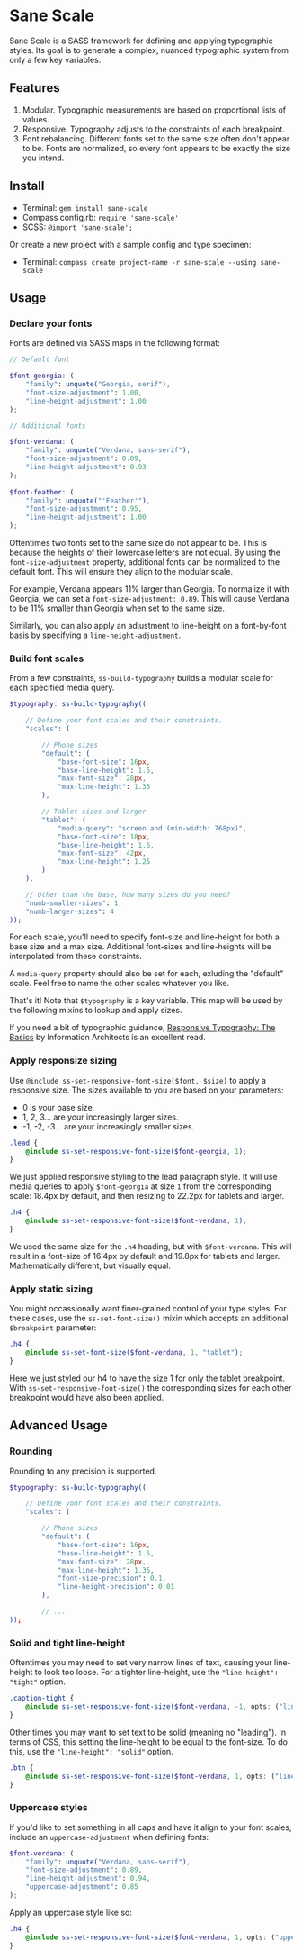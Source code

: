 
# Sane Scale

Sane Scale is a SASS framework for defining and applying typographic styles. Its goal is to generate a complex, nuanced typographic system from only a few key variables. 



## Features

1. Modular. Typographic measurements are based on proportional lists of values. 
2. Responsive. Typography adjusts to the constraints of each breakpoint.
3. Font rebalancing. Different fonts set to the same size often don't appear to be. Fonts are normalized, so every font appears to be exactly the size you intend.



## Install 

* Terminal: `gem install sane-scale`
* Compass config.rb: `require 'sane-scale'`
* SCSS: `@import 'sane-scale';`

Or create a new project with a sample config and type specimen:

* Terminal: `compass create project-name -r sane-scale --using sane-scale`


## Usage

### Declare your fonts

Fonts are defined via SASS maps in the following format:

```scss
// Default font

$font-georgia: (
	"family": unquote("Georgia, serif"),
	"font-size-adjustment": 1.00,
	"line-height-adjustment": 1.00
);

// Additional fonts

$font-verdana: (
	"family": unquote("Verdana, sans-serif"),
	"font-size-adjustment": 0.89,
	"line-height-adjustment": 0.93
);
 
$font-feather: (
	"family": unquote("'Feather'"),
	"font-size-adjustment": 0.95,
	"line-height-adjustment": 1.00
);
```

Oftentimes two fonts set to the same size do not appear to be. This is because the heights of their lowercase letters are not equal. By using the `font-size-adjustment` property, additional fonts can be normalized to the default font. This will ensure they align to the modular scale.

For example, Verdana appears 11% larger than Georgia. To normalize it with Georgia, we can set a `font-size-adjustment: 0.89`. This will cause Verdana to be 11% smaller than Georgia when set to the same size.

Similarly, you can also apply an adjustment to line-height on a font-by-font basis by specifying a `line-height-adjustment`.



### Build font scales

From a few constraints, `ss-build-typography` builds a modular scale for each specified media query.

```scss
$typography: ss-build-typography((	

	// Define your font scales and their constraints.
	"scales": (

		// Phone sizes 
		"default": (
			"base-font-size": 16px,
			"base-line-height": 1.5,
			"max-font-size": 28px,
			"max-line-height": 1.35
		),

		// Tablet sizes and larger 
		"tablet": (
			"media-query": "screen and (min-width: 768px)",
			"base-font-size": 18px,
			"base-line-height": 1.6,
			"max-font-size": 42px,
			"max-line-height": 1.25
		)
	),

	// Other than the base, how many sizes do you need?
	"numb-smaller-sizes": 1,
	"numb-larger-sizes": 4
));
```
For each scale, you'll need to specify font-size and line-height for both a base size and a max size. Additional font-sizes and line-heights will be interpolated from these constraints.

A `media-query` property should also be set for each, exluding the "default" scale. Feel free to name the other scales whatever you like.

That's it! Note that `$typography` is a key variable. This map will be used by the following mixins to lookup and apply sizes.

If you need a bit of typographic guidance, [Responsive Typography: The Basics](https://ia.net/know-how/responsive-typography-the-basics "Responsive Typography: The Basics") by Information Architects is an excellent read.



### Apply responsize sizing

Use `@include ss-set-responsive-font-size($font, $size)` to apply a responsive size. The sizes available to you are based on your parameters: 
* 0 is your base size.
* 1, 2, 3... are your increasingly larger sizes.
* -1, -2, -3... are your increasingly smaller sizes.

```scss
.lead {
	@include ss-set-responsive-font-size($font-georgia, 1);
}
```
We just applied responsive styling to the lead paragraph style. It will use media queries to apply `$font-georgia` at size `1` from the corresponding scale: 18.4px by default, and then resizing to 22.2px for tablets and larger.

```scss
.h4 { 
	@include ss-set-responsive-font-size($font-verdana, 1);
}
```
We used the same size for the `.h4` heading, but with `$font-verdana`. This will result in a font-size of 16.4px by default and 19.8px for tablets and larger. Mathematically different, but visually equal.



### Apply static sizing

You might occassionally want finer-grained control of your type styles. For these cases, use the `ss-set-font-size()` mixin which accepts an additional `$breakpoint` parameter:

```scss
.h4 { 
	@include ss-set-font-size($font-verdana, 1, "tablet");
}
```

Here we just styled our h4 to have the size 1 for only the tablet breakpoint. With `ss-set-responsive-font-size()` the corresponding sizes for each other breakpoint would have also been applied.


## Advanced Usage

### Rounding 

Rounding to any precision is supported. 

```scss
$typography: ss-build-typography((	

	// Define your font scales and their constraints.
	"scales": (

		// Phone sizes 
		"default": (
			"base-font-size": 16px,
			"base-line-height": 1.5,
			"max-font-size": 28px,
			"max-line-height": 1.35,
			"font-size-precision": 0.1,
			"line-height-precision": 0.01
		),

		// ...
));
```

### Solid and tight line-height

Oftentimes you may need to set very narrow lines of text, causing your line-height to look too loose. For a tighter line-height, use the `"line-height": "tight"` option.

```scss
.caption-tight { 
	@include ss-set-responsive-font-size($font-verdana, -1, opts: ("line-height": "tight"));
}
```

Other times you may want to set text to be solid (meaning no "leading"). In terms of CSS, this setting the line-height to be equal to the font-size. To do this, use the `"line-height": "solid"` option.

```scss
.btn { 
	@include ss-set-responsive-font-size($font-verdana, 1, opts: ("line-height": "solid"));
}
```

### Uppercase styles

If you'd like to set something in all caps and have it align to your font scales, include an `uppercase-adjustment` when defining fonts:

```scss
$font-verdana: (
	"family": unquote("Verdana, sans-serif"),
	"font-size-adjustment": 0.89,
	"line-height-adjustment": 0.94,
	"uppercase-adjustment": 0.85
);
```

Apply an uppercase style like so:
```scss
.h4 { 
	@include ss-set-responsive-font-size($font-verdana, 1, opts: ("uppercase": true));
}
```

